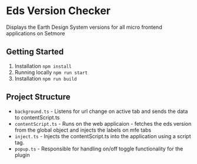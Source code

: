 
# Eds Version Checker 


Displays the Earth Design System versions for all micro frontend applications on Setmore


## Getting Started

1. Installation ```npm install ```
2. Running locally ```npm run start ```
3. Installation ```npm run build ```


    
## Project Structure

- ```background.ts``` - Listens for url change on active tab and sends the data to contentScript.ts
- ```contentScript.ts``` - Runs on the web applicaion - fetches the eds version from the global object and injects the labels on mfe tabs
- ```inject.ts``` - Injects the contentScript.ts into the application using a script tag.
- ```popup.ts``` - Responsible for handling on/off toggle functionality for the plugin


